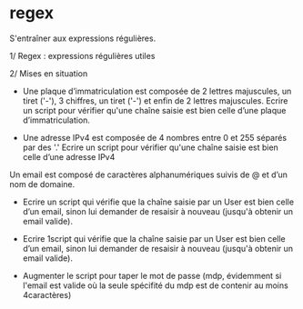 # regex
S'entraîner aux expressions régulières.

1/ Regex : expressions régulières utiles 

2/ Mises en situation 
  - Une plaque d’immatriculation est composée de 2 lettres majuscules, un tiret ('-'), 3 chiffres, un tiret ('-') et enfin de     2 lettres majuscules. 
    Ecrire un script pour vérifier qu'une chaîne saisie est bien celle d’une plaque d’immatriculation.

  - Une adresse IPv4 est composée de 4 nombres entre 0 et 255 séparés par des '.'
    Ecrire un script pour vérifier qu'une chaîne saisie est bien celle d’une adresse IPv4 
    
Un email est composé de caractères alphanumériques suivis de @ et d’un nom de domaine.
  - Ecrire un script qui vérifie que la chaîne saisie par un User est bien celle d’un email, sinon lui demander de resaisir à     nouveau (jusqu'à obtenir un email valide).
  
  - Ecrire 1script qui vérifie que la chaîne saisie par un User est bien celle d’un email, sinon lui demander de resaisir à       nouveau (jusqu'à obtenir un email valide).
  
  - Augmenter le script pour taper le mot de passe (mdp, évidemment si l'email est valide où la seule spécifité du mdp est de     contenir au moins 4caractères) 
